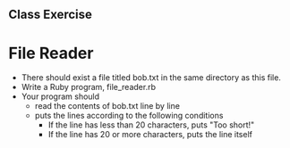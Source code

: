 ## Class Exercise
# File Reader

* There should exist a file titled bob.txt in the same directory as this file.
* Write a Ruby program, file_reader.rb
* Your program should 
	* read the contents of bob.txt line by line
	* puts the lines according to the following conditions
		* If the line has less than 20 characters, puts "Too short!"
		* If the line has 20 or more characters, puts the line itself
		